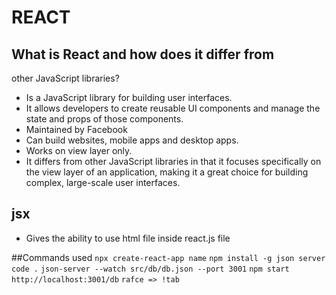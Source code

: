 # REACT

## What is React and how does it differ from
other JavaScript libraries?

* Is a JavaScript library for building user
interfaces.
* It allows developers to create reusable UI
components and manage the state and props of
those components.
* Maintained by Facebook
* Can build websites, mobile apps and desktop apps.
* Works on view layer only.
* It differs from other JavaScript libraries in that
it focuses specifically on the view layer of an
application, making it a great choice for building
complex, large-scale user interfaces.

## jsx
* Gives the ability to use html file inside react.js file



##Commands used
``` npx create-react-app name ```
``` npm install -g json server ```
``` code . ```
``` json-server --watch src/db/db.json --port 3001 ```
``` npm start ```
``` http://localhost:3001/db ```
``` rafce => !tab ```